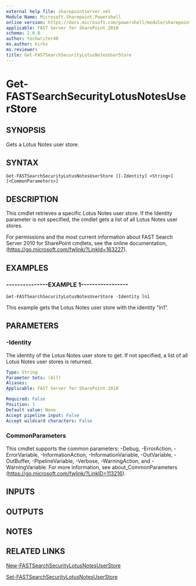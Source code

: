 ```yaml
---
external help file: sharepointserver.xml
Module Name: Microsoft.Sharepoint.Powershell
online version: https://docs.microsoft.com/powershell/module/sharepoint-server/get-fastsearchsecuritylotusnotesuserstore
applicable: FAST Server for SharePoint 2010
schema: 2.0.0
author: techwriter40
ms.author: kirks
ms.reviewer:
title: Get-FASTSearchSecurityLotusNotesUserStore
---
```


# Get-FASTSearchSecurityLotusNotesUserStore

## SYNOPSIS
Gets a Lotus Notes user store.

## SYNTAX

```
Get-FASTSearchSecurityLotusNotesUserStore [[-Identity] <String>] [<CommonParameters>]
```

## DESCRIPTION
This cmdlet retrieves a specific Lotus Notes user store.
If the Identity parameter is not specified, the cmdlet gets a list of all Lotus Notes user stores.

For permissions and the most current information about FAST Search Server 2010 for SharePoint cmdlets, see the online documentation, (https://go.microsoft.com/fwlink/?LinkId=163227).

## EXAMPLES

### ---------------EXAMPLE 1-----------------
```
Get-FASTSearchSecurityLotusNotesUserStore -Identity ln1
```

This example gets the Lotus Notes user store with the identity "ln1".

## PARAMETERS

### -Identity
The identity of the Lotus Notes user store to get.
If not specified, a list of all Lotus Notes user stores is returned.

```yaml
Type: String
Parameter Sets: (All)
Aliases: 
Applicable: FAST Server for SharePoint 2010

Required: False
Position: 1
Default value: None
Accept pipeline input: False
Accept wildcard characters: False
```

### CommonParameters
This cmdlet supports the common parameters: -Debug, -ErrorAction, -ErrorVariable, -InformationAction, -InformationVariable, -OutVariable, -OutBuffer, -PipelineVariable, -Verbose, -WarningAction, and -WarningVariable. For more information, see about_CommonParameters (https://go.microsoft.com/fwlink/?LinkID=113216).

## INPUTS

## OUTPUTS

## NOTES

## RELATED LINKS

[New-FASTSearchSecurityLotusNotesUserStore](New-FASTSearchSecurityLotusNotesUserStore.md)

[Set-FASTSearchSecurityLotusNotesUserStore](Set-FASTSearchSecurityLotusNotesUserStore.md)

